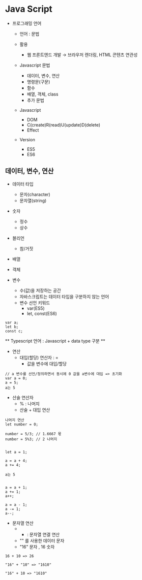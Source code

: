 # Java Script

- 프로그래밍 언어

  - 언어 : 문법
  - 활용

    - 웹 프론트엔드 개발 → 브라우저 렌더링, HTML 콘텐츠 연관성

  - Javascript 문법

    - 데이터, 변수, 연산
    - 명령문(구문)
    - 함수
    - 배열, 객체, class
    - 추가 문법

  - Javascript

    - DOM
    - C(create)R(read)U(update)D(delete)
    - Effect

  - Version
    - ES5
    - ES6

## 데이터, 변수, 연산

- 데이터 타입
  - 문자(character)
  - 문자열(string)
- 숫자
  - 정수
  - 상수
- 블리언
  - 참/거짓
- 배열
- 객체

- 변수
  - 수(값)을 저장하는 공간
  - 자바스크립트는 데이터 타입을 구분하지 않는 언어
  - 변수 선언 키워드
    - var(ES5)
    - let, const(ES6)

```
var a;
let b;
const c;
```

** Typescript 언어 : Javascript + data type 구분 **

- 연산
  - 대입(할당) 연산자 : =
    - 값을 변수에 대입/할당

```
// a 변수를 선언/정의하면서 동시에 0 값을 a변수에 대입 => 초기화
var a = 0;
a = 5;
a는 5
```

- 산술 연산자
  - % : 나머지
  - 산술 + 대입 연산

```
나머지 연산
let number = 0;

number = 5/3; // 1.6667 몫
number = 5%3; // 2 나머지


let a = 1;

a = a + 4;
a += 4;

a는 5


a = a + 1;
a += 1;
a++;

a = a - 1;
a -= 1;
a--;
```

- 문자열 연산
  - - : 문자열 연결 연산
  - "" 를 사용한 데이터 문자
  - "16" 문자 , 16 숫자

```
16 + 10 => 26

"16" + "10" => "1610"

"16" + 10 => "1610"
```

